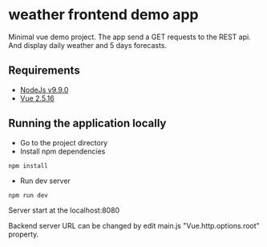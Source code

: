 # weather frontend demo app
Minimal vue demo project.
The app send a GET requests to the REST api. And display daily weather and 5 days forecasts.

## Requirements
- [NodeJs v9.9.0](https://nodejs.org/en/download/)
- [Vue 2.5.16](https://vuejs.org/v2/guide/installation.html)

## Running the application locally
- Go to the project directory
- Install npm dependencies

```shell
npm install
```
- Run dev server

```shell
npm run dev
```

Server start at the localhost:8080


Backend server URL can be changed by edit main.js "Vue.http.options.root" property.
